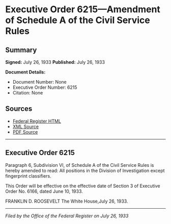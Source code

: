 # Executive Order 6215—Amendment of Schedule A of the Civil Service Rules

## Summary

**Signed:** July 26, 1933
**Published:** July 26, 1933

**Document Details:**
- Document Number: None
- Executive Order Number: 6215
- Citation: None

## Sources
- [Federal Register HTML](https://www.presidency.ucsb.edu/documents/executive-order-6215-amendment-schedule-the-civil-service-rules)
- [XML Source](None)
- [PDF Source](None)

---

## Executive Order 6215

Paragraph 6, Subdivision VI, of Schedule A of the Civil Service Rules is hereby amended to read:
All positions in the Division of Investigation except fingerprint classifiers.

This Order will be effective on the effective date of Section 3 of Executive Order No. 6166, dated June 10, 1933.

FRANKLIN D. ROOSEVELT
The White House,July 26, 1933.

---

*Filed by the Office of the Federal Register on July 26, 1933*
